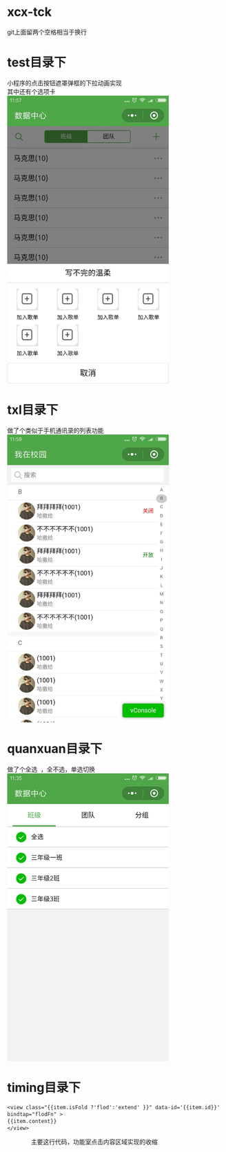 # xcx-tck
git上面留两个空格相当于换行  
# test目录下   
小程序的点击按钮遮罩弹框的下拉动画实现  
其中还有个选项卡  
<img src="https://github.com/lscing/xcx-tck/blob/master/img/test.jpg" width = "375" height = "667" alt="图片名称" align=center />
# txl目录下  
做了个类似于手机通讯录的列表功能  
<img src="https://github.com/lscing/xcx-tck/blob/master/img/txl.jpg" width = "375" height = "667" alt="图片名称" align=center />
# quanxuan目录下  
做了个全选  ，全不选，单选切换  
<img src="https://github.com/lscing/xcx-tck/blob/master/img/quanxuan.jpg" width = "375" height = "667" alt="图片名称" align=center />
# timing目录下  

    <view class="{{item.isFold ?'flod':'extend' }}" data-id='{{item.id}}' bindtap="flodFn" >
    {{item.content}}
    </view>  
              
主要这行代码，功能室点击内容区域实现的收缩  

